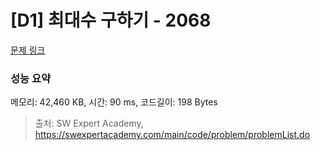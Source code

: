 # [D1] 최대수 구하기 - 2068 

[문제 링크](https://swexpertacademy.com/main/code/problem/problemDetail.do?contestProbId=AV5QQhbqA4QDFAUq) 

### 성능 요약

메모리: 42,460 KB, 시간: 90 ms, 코드길이: 198 Bytes



> 출처: SW Expert Academy, https://swexpertacademy.com/main/code/problem/problemList.do